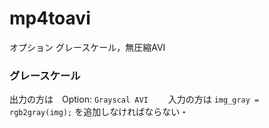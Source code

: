 
# mp4toavi

オプション
グレースケール，無圧縮AVI

### グレースケール
出力の方は　Option: `Grayscal AVI`　　
入力の方は `img_gray = rgb2gray(img);` を追加しなければならない・
